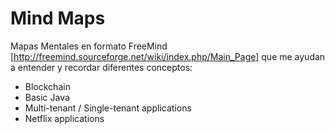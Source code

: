 # Mind Maps 

Mapas Mentales en formato FreeMind [http://freemind.sourceforge.net/wiki/index.php/Main_Page]  que me ayudan a entender y recordar diferentes conceptos:

- Blockchain
- Basic Java
- Multi-tenant / Single-tenant applications
- Netflix applications
